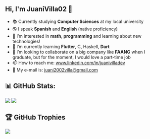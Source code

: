 
## Hi, I'm JuaniVilla02 👋 
- 📚 Currently studying **Computer Sciences** at my local university
- 🌎 I speak **Spanish** and **English** (native proficiency)
- 👀 I’m interested in **math**, **programming** and learning about new technologies!
- 🌱 I’m currently learning **Flutter**, C, Haskell, **Dart**
- 🏬 I’m looking to collaborate on a big company like **FAANG** when I graduate, but for the moment, I would love a part-time job
- 📫 How to reach me: www.linkedin.com/in/juanivilladev
- 📨 My e-mail is: juani2002villa@gmail.com

## 📊 GitHub Stats:
![](https://github-readme-stats.vercel.app/api?username=JuaniVilla02&theme=tokyonight&hide_border=false&include_all_commits=false&count_private=false)
![](https://github-readme-streak-stats.herokuapp.com/?user=JuaniVilla02&theme=tokyonight&hide_border=false)

## 🏆 GitHub Trophies
![](https://github-profile-trophy.vercel.app/?username=JuaniVilla02&theme=radical&no-frame=true&no-bg=false&margin-w=4)


